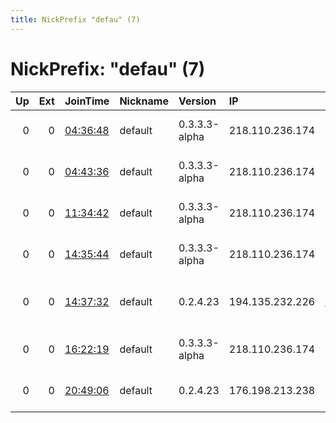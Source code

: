 ```yaml
---
title: NickPrefix "defau" (7)
---
```


# NickPrefix: "defau" (7)

|   Up |   Ext | JoinTime                                                                                            | Nickname   | Version       | IP              | AS                                | CC   |   ORp |   Dirp | OS      | Contact   |   eFamMembers |
|-----:|------:|:----------------------------------------------------------------------------------------------------|:-----------|:--------------|:----------------|:----------------------------------|:-----|------:|-------:|:--------|:----------|--------------:|
|    0 |     0 | [04:36:48](https://metrics.torproject.org/rs.html#details/5DF6A03750F157A05DA8BE7C3E4EAAD1E563EF48) | default    | 0.3.3.3-alpha | 218.110.236.174 | So-net Entertainment Corporation  | jp   | 18967 |      0 | Windows | None      |             1 |
|    0 |     0 | [04:43:36](https://metrics.torproject.org/rs.html#details/26F66578117BC416981208D6C23B20A9242606EA) | default    | 0.3.3.3-alpha | 218.110.236.174 | So-net Entertainment Corporation  | jp   | 18967 |      0 | Windows | None      |             1 |
|    0 |     0 | [11:34:42](https://metrics.torproject.org/rs.html#details/620A2159FFB7AB65432BD7A519271B76147B4780) | default    | 0.3.3.3-alpha | 218.110.236.174 | So-net Entertainment Corporation  | jp   | 18967 |      0 | Windows | None      |             1 |
|    0 |     0 | [14:35:44](https://metrics.torproject.org/rs.html#details/055F55917E33D9CAC50977C86AF66A81D92595FE) | default    | 0.3.3.3-alpha | 218.110.236.174 | So-net Entertainment Corporation  | jp   | 18967 |      0 | Windows | None      |             1 |
|    0 |     0 | [14:37:32](https://metrics.torproject.org/rs.html#details/5C2AF74D1D7BA414D327D82BA4870C15D93A0C95) | default    | 0.2.4.23      | 194.135.232.226 | OJS Moscow city telephone network | ru   |   443 |   9030 | Windows | None      |             1 |
|    0 |     0 | [16:22:19](https://metrics.torproject.org/rs.html#details/06FAD6CF6C829507F6D04747F753FEA118B3BEA0) | default    | 0.3.3.3-alpha | 218.110.236.174 | So-net Entertainment Corporation  | jp   | 18967 |      0 | Windows | None      |             1 |
|    0 |     0 | [20:49:06](https://metrics.torproject.org/rs.html#details/4A64678975871AF88520E8B0FBDA2B8D003E3492) | default    | 0.2.4.23      | 176.198.213.238 | Liberty Global Operations B.V.    | de   |   443 |   9030 | Windows | None      |             1 |
